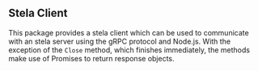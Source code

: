 ## Stela Client
This package provides a stela client which can be used to communicate with an stela server using the gRPC protocol and Node.js.  With the exception of the `Close` method, which finishes immediately, the methods make use of Promises to return response objects.
